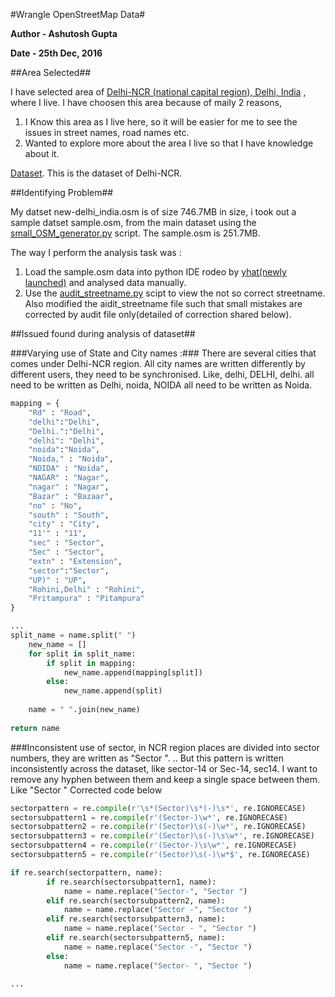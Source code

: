 #Wrangle OpenStreetMap Data#

**Author - Ashutosh Gupta**

**Date - 25th Dec, 2016**

##Area Selected##

I have selected area of [Delhi-NCR (national capital region), Delhi, India](https://en.wikipedia.org/wiki/National_Capital_Region_(India)) , where I live. I have choosen this area because of maily 2 reasons, 
1. I Know this area as I live here, so it will be easier for me to see the issues in street names, road names etc.
2. Wanted to explore more about the area I live so that I have knowledge about it.

[Dataset](https://mapzen.com/data/metro-extracts/metro/new-delhi_india/).
This is the dataset of Delhi-NCR.


##Identifying Problem##

My datset new-delhi_india.osm is of size 746.7MB in size, i took out a sample datset sample.osm, from the main dataset using the [small_OSM_generator.py](https://github.com/gupta-ashutosh/udacity-DAND/blob/master/P3_data_wrangling/small_OSM_generator.py) script.
The sample.osm is 251.7MB.

The way I perform the analysis task was :
1. Load the sample.osm data into python IDE rodeo by [yhat(newly launched)](https://www.yhat.com/products/rodeo) and analysed data manually.
2. Use the [audit_streetname.py](https://github.com/gupta-ashutosh/udacity-DAND/blob/master/P3_data_wrangling/audit_streetname.py) scipt to view the not so correct streetname. Also modified the aidit_streetname file such that small mistakes are corrected by audit file only(detailed of correction shared below).

##Issued found during analysis of dataset##

###Varying use of State and City names :###
There are several cities that comes under Delhi-NCR region.
All city names are written differently by different users, they need to be synchronised. Like,
delhi, DELHI, delhi. all need to be written as Delhi,
noida, NOIDA all need to be written as Noida.


```python
mapping = {
    "Rd" : "Road",
    "delhi":"Delhi",
    "Delhi.":"Delhi",
    "delhi": "Delhi",
    "noida":"Noida",
    "Noida," : "Noida",
    "NOIDA" : "Noida",
    "NAGAR" : "Nagar",
    "nagar" : "Nagar",
    "Bazar" : "Bazaar",
    "no" : "No",
    "south" : "South",
    "city" : "City",
    "11'" : "11",
    "sec" : "Sector",
    "Sec" : "Sector",
    "extn" : "Extension",
    "sector":"Sector",
    "UP)" : "UP",
    "Rohini,Delhi" : "Rohini",
    "Pritampura" : "Pitampura"
}

...
split_name = name.split(" ")
    new_name = []
    for split in split_name:
        if split in mapping:
            new_name.append(mapping[split])
        else:
            new_name.append(split)
            
    name = " ".join(new_name)
    
return name
```
###Inconsistent use of sector, in NCR region places are divided into sector numbers, they are written as "Sector <sector number>". ..
But this pattern is written inconsistently across the dataset, 
like sector-14 or Sec-14, sec14. I want to remove any hyphen between them and keep a single space between them. Like "Sector <Number>"
Corrected code below

```python
sectorpattern = re.compile(r'\s*(Sector)\s*(-)\s*', re.IGNORECASE)
sectorsubpattern1 = re.compile(r'(Sector-)\w*', re.IGNORECASE)
sectorsubpattern2 = re.compile(r'(Sector)\s(-)\w*', re.IGNORECASE)
sectorsubpattern3 = re.compile(r'(Sector)\s(-)\s\w*', re.IGNORECASE)
sectorsubpattern4 = re.compile(r'(Sector-)\s\w*', re.IGNORECASE)
sectorsubpattern5 = re.compile(r'(Sector)\s(-)\w*$', re.IGNORECASE)

if re.search(sectorpattern, name):
        if re.search(sectorsubpattern1, name):
            name = name.replace("Sector-", "Sector ")
        elif re.search(sectorsubpattern2, name):
            name = name.replace("Sector -", "Sector ")
        elif re.search(sectorsubpattern3, name):
            name = name.replace("Sector - ", "Sector ")
        elif re.search(sectorsubpattern5, name):
            name = name.replace("Sector -", "Sector ")
        else:
            name = name.replace("Sector- ", "Sector ")

...

```            

